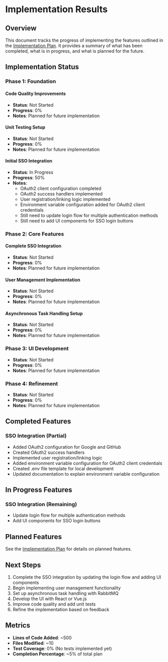 # Implementation Results

## Overview

This document tracks the progress of implementing the features outlined in the [Implementation Plan](implementation-plan.md). It provides a summary of what has been completed, what is in progress, and what is planned for the future.

## Implementation Status

### Phase 1: Foundation

#### Code Quality Improvements
- **Status**: Not Started
- **Progress**: 0%
- **Notes**: Planned for future implementation

#### Unit Testing Setup
- **Status**: Not Started
- **Progress**: 0%
- **Notes**: Planned for future implementation

#### Initial SSO Integration
- **Status**: In Progress
- **Progress**: 50%
- **Notes**: 
  - OAuth2 client configuration completed
  - OAuth2 success handlers implemented
  - User registration/linking logic implemented
  - Environment variable configuration added for OAuth2 client credentials
  - Still need to update login flow for multiple authentication methods
  - Still need to add UI components for SSO login buttons

### Phase 2: Core Features

#### Complete SSO Integration
- **Status**: Not Started
- **Progress**: 0%
- **Notes**: Planned for future implementation

#### User Management Implementation
- **Status**: Not Started
- **Progress**: 0%
- **Notes**: Planned for future implementation

#### Asynchronous Task Handling Setup
- **Status**: Not Started
- **Progress**: 0%
- **Notes**: Planned for future implementation

### Phase 3: UI Development

- **Status**: Not Started
- **Progress**: 0%
- **Notes**: Planned for future implementation

### Phase 4: Refinement

- **Status**: Not Started
- **Progress**: 0%
- **Notes**: Planned for future implementation

## Completed Features

### SSO Integration (Partial)
- Added OAuth2 configuration for Google and GitHub
- Created OAuth2 success handlers
- Implemented user registration/linking logic
- Added environment variable configuration for OAuth2 client credentials
- Created .env file template for local development
- Updated documentation to explain environment variable configuration

## In Progress Features

### SSO Integration (Remaining)
- Update login flow for multiple authentication methods
- Add UI components for SSO login buttons

## Planned Features

See the [Implementation Plan](implementation-plan.md) for details on planned features.

## Next Steps

1. Complete the SSO integration by updating the login flow and adding UI components
2. Begin implementing user management functionality
3. Set up asynchronous task handling with RabbitMQ
4. Develop the UI with React or Vue.js
5. Improve code quality and add unit tests
6. Refine the implementation based on feedback

## Metrics

- **Lines of Code Added**: ~500
- **Files Modified**: ~10
- **Test Coverage**: 0% (No tests implemented yet)
- **Completion Percentage**: ~5% of total plan